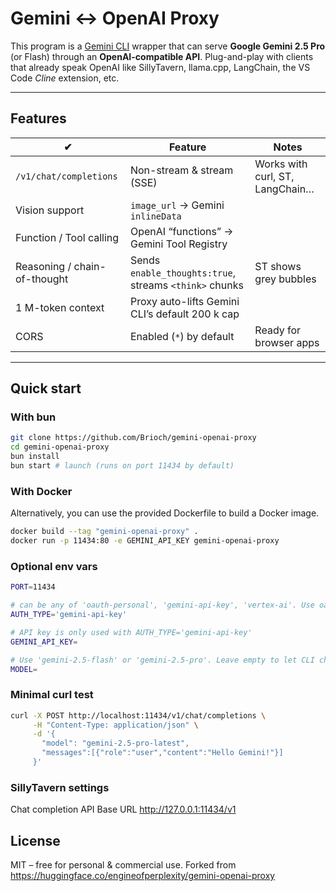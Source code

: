 # Gemini ↔︎ OpenAI Proxy

This program is a [Gemini CLI](https://github.com/google-gemini/gemini-cli) wrapper that can serve **Google Gemini 2.5 Pro** (or Flash) through an **OpenAI-compatible API**.
Plug-and-play with clients that already speak OpenAI like SillyTavern, llama.cpp, LangChain, the VS Code *Cline* extension, etc.

---

## Features

| ✔ | Feature | Notes |
|---|---------|-------|
| `/v1/chat/completions` | Non-stream & stream (SSE) | Works with curl, ST, LangChain… |
| Vision support | `image_url` → Gemini `inlineData` | |
| Function / Tool calling | OpenAI “functions” → Gemini Tool Registry | |
| Reasoning / chain-of-thought | Sends `enable_thoughts:true`, streams `<think>` chunks | ST shows grey bubbles |
| 1 M-token context | Proxy auto-lifts Gemini CLI’s default 200 k cap | |
| CORS | Enabled (`*`) by default | Ready for browser apps |

---

## Quick start

### With bun

```bash
git clone https://github.com/Brioch/gemini-openai-proxy
cd gemini-openai-proxy
bun install
bun start # launch (runs on port 11434 by default)
```

### With Docker

Alternatively, you can use the provided Dockerfile to build a Docker image.

```sh
docker build --tag "gemini-openai-proxy" .
docker run -p 11434:80 -e GEMINI_API_KEY gemini-openai-proxy
```

### Optional env vars

```sh
PORT=11434

# can be any of 'oauth-personal', 'gemini-api-key', 'vertex-ai'. Use oauth-personal for free access to Gemini 2.5 Pro by logging in to a Google account.
AUTH_TYPE='gemini-api-key' 

# API key is only used with AUTH_TYPE='gemini-api-key'
GEMINI_API_KEY=

# Use 'gemini-2.5-flash' or 'gemini-2.5-pro'. Leave empty to let CLI choose its default model.
MODEL=
```

### Minimal curl test

```bash
curl -X POST http://localhost:11434/v1/chat/completions \
     -H "Content-Type: application/json" \
     -d '{
       "model": "gemini-2.5-pro-latest",
       "messages":[{"role":"user","content":"Hello Gemini!"}]
     }'
```

### SillyTavern settings

Chat completion
API Base URL <http://127.0.0.1:11434/v1>

## License

MIT – free for personal & commercial use. Forked from <https://huggingface.co/engineofperplexity/gemini-openai-proxy>
